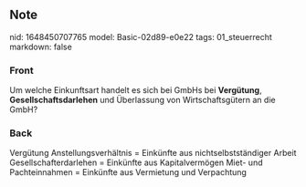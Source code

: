 ## Note
nid: 1648450707765
model: Basic-02d89-e0e22
tags: 01_steuerrecht
markdown: false

### Front
Um welche Einkunftsart handelt es sich bei GmbHs bei
<b>Vergütung</b>, <b>Gesellschaftsdarlehen</b> und Überlassung von
Wirtschaftsgütern an die GmbH?

### Back
Vergütung Anstellungsverhältnis = Einkünfte aus nichtselbstständiger Arbeit
Gesellschafterdarlehen = Einkünfte aus Kapitalvermögen
Miet- und Pachteinnahmen = Einkünfte aus Vermietung und Verpachtung
